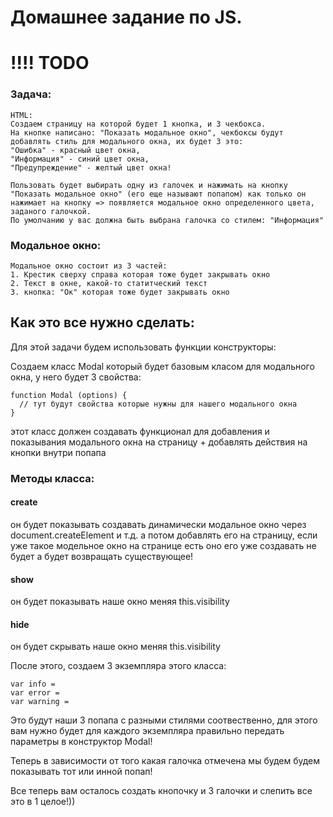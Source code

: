 # Домашнее задание по JS.

# !!!! TODO

### Задача:

    HTML:
    Создаем страницу на которой будет 1 кнопка, и 3 чекбокса.
    На кнопке написано: "Показать модальное окно", чекбоксы будут добавлять стиль для модального окна, их будет 3 это:             "Ошибка" - красный цвет окна,
    "Информация" - синий цвет окна,
    "Предупреждение" - желтый цвет окна!

    Пользовать будет выбирать одну из галочек и нажимать на кнопку "Показать модальное окно" (его еще называют попапом) как только он нажимает на кнопку => появляется модальное окно определенного цвета, заданого галочкой.
    По умолчанию у вас должна быть выбрана галочка со стилем: "Информация"

### Модальное окно:

    Модальное окно состоит из 3 частей:
    1. Крестик сверху справа которая тоже будет закрывать окно
    2. Текст в окне, какой-то статитческий текст
    3. кнопка: "Ок" которая тоже будет закрывать окно


## Как это все нужно сделать:

Для этой задачи будем использовать функции конструкторы:

Создаем класс Modal который будет базовым класом для модального окна, у него будет 3 свойства:


```
function Modal (options) {
  // тут будут свойства которые нужны для нашего модального окна
}
```

этот класс должен создавать функционал для добавления и показывания модального окна на страницу + добавлять действия на кнопки внутри попапа

### Методы класса:

#### create
он будет показывать создавать динамически модальное окно через document.createElement и т.д. а потом добавлять его на страницу, если уже такое модельное окно на странице
есть оно его уже создавать не будет а будет возвращать существующее!

#### show
он будет показывать наше окно меняя this.visibility

#### hide
он будет скрывать наше окно меняя this.visibility

После этого, создаем 3 экземпляра этого класса:

```
var info =
var error =
var warning =
```

Это будут наши 3 попапа с разными стилями соотвественно, для этого вам нужно будет для каждого экземпляра правильно передать параметры в конструктор Modal!

Теперь в зависимости от того какая галочка отмечена мы будем будем показывать тот или инной попап!

Все теперь вам осталось создать кнопочку и 3 галочки и слепить все это в 1 целое!))